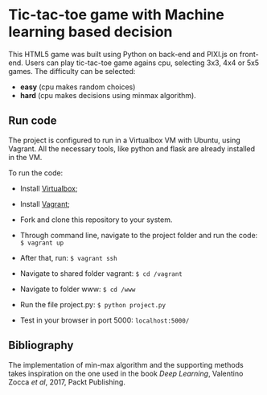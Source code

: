 # Tic-tac-toe game with Machine learning based decision

This HTML5 game was built using Python on back-end and PIXI.js on front-end. Users can play tic-tac-toe game agains cpu, selecting 3x3, 4x4 or 5x5 games. The difficulty can be selected:
- **easy** (cpu makes random choices)
- **hard** (cpu makes decisions using minmax algorithm).

## Run code
The project is configured to run in a Virtualbox VM with Ubuntu, using Vagrant. All the necessary tools, like python and flask are already installed in the VM.

To run the code:
- Install [Virtualbox](https://www.virtualbox.org/);

- Install [Vagrant](https://www.vagrantup.com/);

- Fork and clone this repository to your system.

- Through command line, navigate to the project folder and run the code:
`$ vagrant up`

- After that, run:
`$ vagrant ssh`

- Navigate to shared folder vagrant:
`$ cd /vagrant`

- Navigate to folder www:
`$ cd /www`

- Run the file project.py:
`$ python project.py`

- Test in your browser in port 5000:
`localhost:5000/`

## Bibliography
The implementation of min-max algorithm and the supporting methods takes inspiration on the one used in the book *Deep Learning*, Valentino Zocca *et al*, 2017, Packt Publishing.